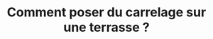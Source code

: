 ---
  template: 0
  type: "0"
  titre: "Comment poser du carrelage sur une terrasse ?"
  titreMEA: "Poser du carrelage sur une terrasse"
  surTitre: ""
  tempsLecture: ""
  libelleType: "Article"
  url: "/c/magazine/Comment-poser-du-carrelage-sur-une-terrasse"
  thematiques: "Travaux,Rénovation"
  piecesHabitation: "Terrasse,Extérieur"
  produits: "Extérieur et jardin,Carrelage"
  sujets: ""
  tags: ""
  visuelMea: 
    url: "/img/contrib/326fe2b011800dd5/header_axg1rb.jpg"
    alt: "carrelage terrasse grille"
  visuelDesktop: 
    url: "/img/contrib/326fe2b0118008be/header.jpg"
    alt: "carrelage terrasse header"
  visuelMobile: null
  title: "Comment poser du carrelage sur une terrasse ?"
  permalink: "articles//c/magazine/Comment-poser-du-carrelage-sur-une-terrasse"
  layout: "post"
  lang: "fr-fr"
---